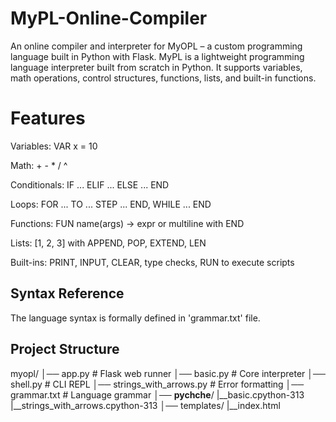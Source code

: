 # MyPL-Online-Compiler
An online compiler and interpreter for MyOPL – a custom programming language built in Python with Flask.
MyPL is a lightweight programming language interpreter built from scratch in Python.
It supports variables, math operations, control structures, functions, lists, and built-in functions.

# Features

Variables: VAR x = 10

Math: + - * / ^

Conditionals: IF ... ELIF ... ELSE ... END

Loops: FOR ... TO ... STEP ... END, WHILE ... END

Functions: FUN name(args) -> expr or multiline with END

Lists: [1, 2, 3] with APPEND, POP, EXTEND, LEN

Built-ins: PRINT, INPUT, CLEAR, type checks, RUN to execute scripts

## Syntax Reference
The language syntax is formally defined in 'grammar.txt' file.

## Project Structure
myopl/
│── app.py                  # Flask web runner
│── basic.py                # Core interpreter
│── shell.py                # CLI REPL
│── strings_with_arrows.py  # Error formatting
│── grammar.txt             # Language grammar
│── __pychche__/
    |__basic.cpython-313
    |__strings_with_arrows.cpython-313
│── templates/
  |__index.html
